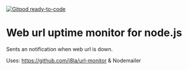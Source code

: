 [![Gitpod ready-to-code](https://img.shields.io/badge/Gitpod-ready--to--code-blue?logo=gitpod)](https://gitpod.io/#https://github.com/Alex-Aeg/Node-webmonitor)


# Web url uptime monitor for node.js

Sents an notification when web url is down.

Uses: https://github.com/j8la/url-monitor 
& Nodemailer
